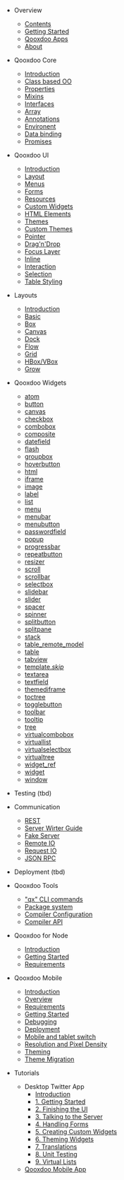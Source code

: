 - Overview
  - [Contents](/contents.md)
  - [Getting Started](/?id=getting-started)
  - [Qooxdoo Apps](/apps.md)
  - [About](/about.md)

- Qooxdoo Core

  - [Introduction](/core/)
  - [Class based OO](/core/classes.md)
  - [Properties](/core/properties.md)
  - [Mixins](/core/mixins.md)
  - [Interfaces](/core/interfaces.md)
  - [Array](/core/array.md)
  - [Annotations](/core/annotations.md)
  - [Environent](/core/environment.md)
  - [Data binding](/core/data_binding.md)
  - [Promises](/core/promises.md)

- Qooxdoo UI

  - [Introduction](/gui/)
  - [Layout](/gui/layouting.md)
  - [Menus](/gui/menus.md)
  - [Forms](/gui/forms.md)
  - [Resources](/gui/resources.md)
  - [Custom Widgets](/gui/customwidgets.md)
  - [HTML Elements](/gui/html.md)
  - [Themes](/gui/theming.md)
  - [Custom Themes](/gui/themes.md)
  - [Pointer](/gui/pointer.md)
  - [Drag'n'Drop](/gui/dragdrop.md)
  - [Focus Layer](/gui/focus.md)
  - [Inline](/gui/inline.md)
  - [Interaction](/gui/interaction.md)
  - [Selection](/gui/selection.md)
  - [Table Styling](/gui/table_styling.md)


- Layouts

  - [Introduction](/layout/)
  - [Basic](/layout/basic.md)
  - [Box](/layout/box.md)
  - [Canvas](/layout/canvas.md)
  - [Dock](/layout/dock.md)
  - [Flow](/layout/flow.md)
  - [Grid](/layout/grid.md)
  - [HBox/VBox](/layout/box.md)
  - [Grow](/layout/grow.md)

- Qooxdoo Widgets
  - [atom](/widget/atom.md)
  - [button](/widget/button.md)
  - [canvas](/widget/canvas.md)
  - [checkbox](/widget/checkbox.md)
  - [combobox](/widget/combobox.md)
  - [composite](/widget/composite.md)
  - [datefield](/widget/datefield.md)
  - [flash](/widget/flash.md)
  - [groupbox](/widget/groupbox.md)
  - [hoverbutton](/widget/hoverbutton.md)
  - [html](/widget/html.md)
  - [iframe](/widget/iframe.md)
  - [image](/widget/image.md)
  - [label](/widget/label.md)
  - [list](/widget/list.md)
  - [menu](/widget/menu.md)
  - [menubar](/widget/menubar.md)
  - [menubutton](/widget/menubutton.md)
  - [passwordfield](/widget/passwordfield.md)
  - [popup](/widget/popup.md)
  - [progressbar](/widget/progressbar.md)
  - [repeatbutton](/widget/repeatbutton.md)
  - [resizer](/widget/resizer.md)
  - [scroll](/widget/scroll.md)
  - [scrollbar](/widget/scrollbar.md)
  - [selectbox](/widget/selectbox.md)
  - [slidebar](/widget/slidebar.md)
  - [slider](/widget/slider.md)
  - [spacer](/widget/spacer.md)
  - [spinner](/widget/spinner.md)
  - [splitbutton](/widget/splitbutton.md)
  - [splitpane](/widget/splitpane.md)
  - [stack](/widget/stack.md)
  - [table_remote_model](/widget/table_remote_model.md)
  - [table](/widget/table.md)
  - [tabview](/widget/tabview.md)
  - [template._skip_](/widget/template._skip_.md)
  - [textarea](/widget/textarea.md)
  - [textfield](/widget/textfield.md)
  - [themediframe](/widget/themediframe.md)
  - [toctree](/widget/toctree.md)
  - [togglebutton](/widget/togglebutton.md)
  - [toolbar](/widget/toolbar.md)
  - [tooltip](/widget/tooltip.md)
  - [tree](/widget/tree.md)
  - [virtualcombobox](/widget/virtualcombobox.md)
  - [virtuallist](/widget/virtuallist.md)
  - [virtualselectbox](/widget/virtualselectbox.md)
  - [virtualtree](/widget/virtualtree.md)
  - [widget_ref](/widget/widget_ref.md)
  - [widget](/widget/widget.md)
  - [window](/widget/window.md)

- Testing (tbd)

- Communication

  - [REST](/communication/rest.md)
  - [Server Wirter Guide](/communication/rpc_server_writer_guide.md)
  - [Fake Server](/communication/fake_server.md)
  - [Remote IO](/communication/remote_io.md)
  - [Request IO](/communication/request_io.md)
  - [JSON RPC](/communication/rpc.md)

- Deployment (tbd)

- Qooxdoo Tools
  - ["qx" CLI commands](/cli/commands.md)
  - [Package system](/cli/packages.md)
  - [Compiler Configuration](/configuration/overview.md)
  - [Compiler API](/compiler/API.md)

- Qooxdoo for Node
  - [Introduction](/server/)
  - [Getting Started](/server/getting_started.md)
  - [Requirements](/server/requirements.md)  

- Qooxdoo Mobile

  - [Introduction](/mobile/)
  - [Overview](/mobile/mobile_overview.md)
  - [Requirements](/mobile/requirements.md)
  - [Getting Started](/mobile/getting_started.md)
  - [Debugging](/mobile/debugging.md)
  - [Deployment](/mobile/deployment.md)
  - [Mobile and tablet switch](/mobile/mobile_tablet_switch.md)
  - [Resolution and Pixel Density](/mobile/resolution.md)
  - [Theming](/mobile/theming.md)
  - [Theme Migration](/mobile/theme_migration.md)

- Tutorials

  - Desktop Twitter App
    - [Introduction](/tutorial/twitter/)
    - [1. Getting Started](/tutorial/twitter/tutorial-part-1.md)
    - [2. Finishing the UI](/tutorial/twitter/tutorial-part-2.md)
    - [3. Talking to the Server](/tutorial/twitter/tutorial-part-3.md)
    - [4. Handling Forms](/tutorial/twitter/tutorial-part-4.md)
    - [5. Creating Custom Widgets](/tutorial/twitter/tutorial-part-5.md)
    - [6. Theming Widgets](/tutorial/twitter/tutorial-part-6.md)
    - [7. Translations](/tutorial/twitter/tutorial-part-7.md)
    - [8. Unit Testing](/tutorial/twitter/tutorial-part-8.md)
    - [9. Virtual Lists](/tutorial/twitter/tutorial-part-9.md)
  - [Qooxdoo Mobile App](/mobile/tutorial.md)

